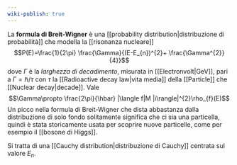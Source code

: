 ```yaml
---
wiki-publish: true
---
```

La **formula di Breit-Wigner** è una [[probability distribution|distribuzione di probabilità]] che modella la [[risonanza nucleare]]
$$P(E)=\frac{1}{2\pi} \frac{\Gamma}{(E-E_{n})^{2}+ \frac{\Gamma^{2}}{4}}$$
dove $\Gamma$ è la *larghezza di decadimento*, misurata in [[Electronvolt|GeV]], pari a $\Gamma=\hbar/\tau$ con $\tau$ la [[Radioactive decay law|vita media]] della [[Particle]] che [[Nuclear decay|decade]]. Vale
$$\Gamma\propto \frac{2\pi}{\hbar} |\langle f|M |i\rangle|^{2}\rho_{f}(E)$$
Un picco nella formula di Breit-Wigner che dista abbastanza dalla distribuzione di solo fondo solitamente significa che ci sia una particella, quindi è stata storicamente usata per scoprire nuove particelle, come per esempio il [[bosone di Higgs]].

Si tratta di una [[Cauchy distribution|distribuzione di Cauchy]] centrata sul valore $E_{n}$.